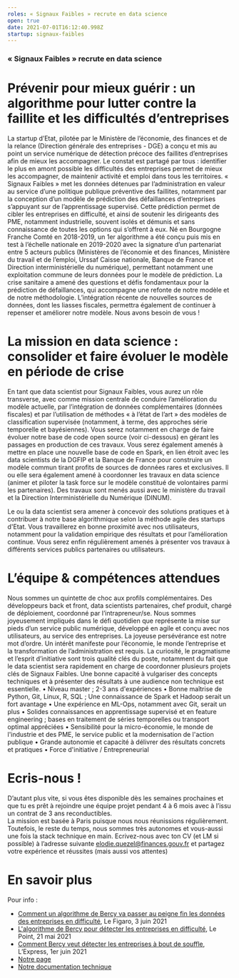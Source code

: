 ```yaml
---
roles: « Signaux Faibles » recrute en data science
open: true
date: 2021-07-01T16:12:40.998Z
startup: signaux-faibles
---
```

### « Signaux Faibles » recrute en data science

# Prévenir pour mieux guérir : un algorithme pour lutter contre la faillite et les difficultés d’entreprises 

La startup d’Etat, pilotée par le Ministère de l’économie, des finances et de la relance (Direction générale des entreprises - DGE) a conçu et mis au point un service numérique de détection précoce des faillites d’entreprises afin de mieux les accompagner. Le constat est partagé par tous : identifier le plus en amont possible les difficultés des entreprises permet de mieux les accompagner, de maintenir activité et emploi dans tous les territoires. 
« Signaux Faibles » met les données détenues par l’administration en valeur au service d’une politique publique préventive des faillites, notamment par la conception d’un modèle de prédiction des défaillances d’entreprises s’appuyant sur de l’apprentissage supervisé. Cette prédiction permet de cibler les entreprises en difficulté, et ainsi de soutenir les dirigeants des PME, notamment industrielle, souvent isolés et démunis et sans connaissance de toutes les options qui s’offrent à eux. 
Né en Bourgogne Franche Comté en 2018-2019, un 1er algorithme a été conçu puis mis en test à l’échelle nationale en 2019-2020 avec la signature d’un partenariat entre 5 acteurs publics (Ministères de l’économie et des finances, Ministère du travail et de l’emploi, Urssaf Caisse nationale, Banque de France et Direction interministérielle du numérique), permettant notamment une exploitation commune de leurs données pour le modèle de prédiction. La crise sanitaire a amené des questions et défis fondamentaux pour la prédiction de défaillances, qui accompagne une refonte de notre modèle et de notre méthodologie. L’intégration récente de nouvelles sources de données, dont les liasses fiscales, permettra également de continuer à repenser et améliorer notre modèle. Nous avons besoin de vous !

# La mission en data science : consolider et faire évoluer le modèle en période de crise 
En tant que data scientist pour Signaux Faibles, vous aurez un rôle transverse, avec comme mission centrale de conduire l’amélioration du modèle actuelle, par l’intégration de données complémentaires (données fiscales) et par l’utilisation de méthodes « à l’état de l’art » des modèles de classification supervisée (notamment, à terme, des approches série temporelle et bayésiennes). Vous serez notamment en charge de faire évoluer notre base de code open source (voir ci-dessous) en gérant les passages en production de ces travaux. Vous serez également amenés à mettre en place une nouvelle base de code en Spark, en lien étroit avec les data scientists de la DGFIP et la Banque de France pour construire un modèle commun tirant profits de sources de données rares et exclusives. Il ou elle sera également amené à coordonner les travaux en data science (animer et piloter la task force sur le modèle constitué de volontaires parmi les partenaires). Des travaux sont menés aussi avec le ministère du travail et la Direction Interministérielle du Numérique (DINUM).

Le ou la data scientist sera amener à concevoir des solutions pratiques et à contribuer à notre base algorithmique selon la méthode agile des startups d'Etat. Vous travaillerez en bonne proximité avec nos utilisateurs, notamment pour la validation empirique des résultats et pour l’amélioration continue. Vous serez enfin régulièrement amenés à présenter vos travaux à différents services publics partenaires ou utilisateurs.

# L’équipe & compétences attendues
Nous sommes un quintette de choc aux profils complémentaires. Des développeurs back et front, data scientists partenaires, chef produit, chargé de déploiement, coordonné par l’intrapreneur/se. 
Nous sommes joyeusement impliqués dans le défi quotidien que représente la mise sur pieds d’un service public numérique, développé en agile et conçu avec nos utilisateurs, au service des entreprises. La joyeuse persévérance est notre mot d’ordre. Un intérêt manifeste pour l’économie, le monde l’entreprise et la transformation de l’administration est requis. La curiosité, le pragmatisme et l’esprit d’initiative sont trois qualité clés du poste, notamment du fait que le data scientist sera rapidement en charge de coordonner plusieurs projets clés de Signaux Faibles. Une bonne capacité à vulgariser des concepts techniques et à présenter des résultats à une audience non technique est essentielle.
• Niveau master ; 2-3 ans d'expériences 
• Bonne maîtrise de Python, Git, Linux, R, SQL ; Une connaissance de Spark et Hadoop serait un fort avantage
• Une expérience en  ML-Ops, notamment avec Git, serait un plus
• Solides connaissances en apprentissage supervisé et en feature engineering ; bases en traitement de séries temporelles ou transport optimal appréciées
• Sensibilité pour la micro-économie, le monde de l'industrie et des PME, le service public et la modernisation de l'action publique
• Grande autonomie et capacité à délivrer des résultats concrets et pratiques
• Force d'initiative / Entrepreneurial

# Ecris-nous ! 
D’autant plus vite, si vous êtes disponible dès les semaines prochaines et que tu es prêt à rejoindre une équipe projet pendant 4 à 6 mois avec à l’issu un contrat de 3 ans reconductibles.  
La mission est basée à Paris puisque nous nous réunissions régulièrement. Toutefois, le reste du temps, nous sommes très autonomes et vous-aussi une fois la stack technique en main. 
Ecrivez-nous avec ton CV (et LM si possible) à l’adresse suivante elodie.quezel@finances.gouv.fr et partagez votre expérience et réussites (mais aussi vos attentes) 

# En savoir plus 
Pour info : 
- [Comment un algorithme de Bercy va passer au peigne fin les données des entreprises en difficulté](https://www.lefigaro.fr/conjoncture/comment-un-algorithme-de-bercy-va-passer-au-peigne-fin-les-donnees-des-entreprises-en-difficulte-20210603), Le Figaro, 3 juin 2021 
- [L'algorithme de Bercy pour détecter les entreprises en difficulté](https://www.lepoint.fr/economie/bercy-va-degainer-un-nouvel-algorithme-pour-reperer-les-entreprises-en-difficulte-21-05-2021-2427529_28.php), Le Point, 21 mai 2021
- [Comment Bercy veut détecter les entreprises à bout de souffle](https://lexpansion.lexpress.fr/actualite-economique/comment-bercy-veut-mieux-detecter-les-entreprises-en-difficulte_2151918.html), L’Express, 1er juin 2021
- [Notre page](https://beta.gouv.fr/startups/signaux-faibles.html)
- [Notre documentation technique](https://github.com/signaux-faibles/documentation)
